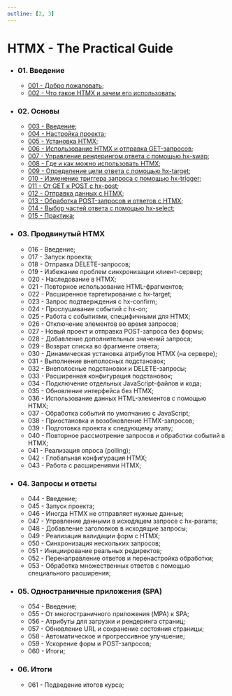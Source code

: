 ```yaml
---
outline: [2, 3]
---
```


# HTMX - The Practical Guide

- ### 01. Введение

    - [001 - Добро пожаловать](https://vk.com/video-224325822_456246353?list=ln-P1mcEWoXRiJQ4m0z1Y);
    - [002 - Что такое HTMX и зачем его использовать](https://vk.com/video-224325822_456246354?list=ln-0B5QJQLyc33f7H3llC);

- ### 02. Основы

    - [003 - Введение](https://vk.com/video-224325822_456246355?list=ln-QvyauRWG3ZqMexHgw3);
    - [004 - Настройка проекта](https://vk.com/video-224325822_456246356?list=ln-LBwH05EsAxz2BzZqxc);
    - [005 - Установка HTMX](https://vk.com/video-224325822_456246357?list=ln-sW0yX5WhnDPfK6Xt2T);
    - [006 - Использование HTMX и отправка GET-запросов](https://vk.com/video-224325822_456246358?list=ln-BSfwpZVaADvZZhRTJP);
    - [007 - Управление рендерингом ответа с помощью hx-swap](https://vk.com/video-224325822_456246359?list=ln-Yg7weSrxCj5kE7OwXZ);
    - [008 - Где и как можно использовать HTMX](https://vk.com/video-224325822_456246360?list=ln-ytoyamGRZhUQAzzwJf);
    - [009 - Определение цели ответа с помощью hx-target](https://vk.com/video-224325822_456246361?list=ln-nAzNPKb7qVWYIPXXMF);
    - [010 - Изменение триггера запроса с помощью hx-trigger](https://vk.com/video-224325822_456246362?list=ln-Hag7kYYdMTdatXPehP);
    - [011 - От GET к POST с hx-post](https://vk.com/video-224325822_456246363?list=ln-QUvKMUGWUSzsarttz0);
    - [012 - Отправка данных с HTMX](https://vk.com/video-224325822_456246364?list=ln-W8Cm9w8m7CyGCN0uzd);
    - [013 - Обработка POST-запросов и ответов с HTMX](https://vk.com/video-224325822_456246365?list=ln-7Fzqcrd6MqFZqgUuVZ);
    - [014 - Выбор частей ответа с помощью hx-select](https://vk.com/video-224325822_456246366?list=ln-leHlM5zUlTi9NwW2EV);
    - [015 - Практика](https://vk.com/video-224325822_456246367?list=ln-HuB38Sztx6eGQKXpke);

- ### 03. Продвинутый HTMX

    - 016 - Введение;
    - 017 - Запуск проекта;
    - 018 - Отправка DELETE-запросов;
    - 019 - Избежание проблем синхронизации клиент-сервер;
    - 020 - Наследование в HTMX;
    - 021 - Повторное использование HTML-фрагментов;
    - 022 - Расширенное таргетирование с hx-target;
    - 023 - Запрос подтверждения с hx-confirm;
    - 024 - Прослушивание событий с hx-on;
    - 025 - Работа с событиями, специфичными для HTMX;
    - 026 - Отключение элементов во время запросов;
    - 027 - Новый проект и отправка POST-запроса без формы;
    - 028 - Добавление дополнительных значений запроса;
    - 029 - Возврат списка во фрагменте ответа;
    - 030 - Динамическая установка атрибутов HTMX (на сервере);
    - 031 - Выполнение внеполосных подстановок;
    - 032 - Внеполосные подстановки и DELETE-запросы;
    - 033 - Расширенная конфигурация подстановок;
    - 034 - Подключение отдельных JavaScript-файлов и кода;
    - 035 - Обновление интерфейса без HTMX;
    - 036 - Использование данных HTML-элементов с помощью HTMX;
    - 037 - Обработка событий по умолчанию с JavaScript;
    - 038 - Приостановка и возобновление HTMX-запросов;
    - 039 - Подготовка проекта к следующему этапу;
    - 040 - Повторное рассмотрение запросов и обработки событий в HTMX;
    - 041 - Реализация опроса (polling);
    - 042 - Глобальная конфигурация HTMX;
    - 043 - Работа с расширениями HTMX;

- ### 04. Запросы и ответы

    - 044 - Введение;
    - 045 - Запуск проекта;
    - 046 - Иногда HTMX не отправляет нужные данные;
    - 047 - Управление данными в исходящем запросе с hx-params;
    - 048 - Добавление заголовков в исходящие запросы;
    - 049 - Реализация валидации форм с HTMX;
    - 050 - Синхронизация нескольких запросов;
    - 051 - Инициирование реальных редиректов;
    - 052 - Перенаправление ответов и перенастройка обработки;
    - 053 - Обработка множественных ответов с помощью специального расширения;

- ### 05. Одностраничные приложения (SPA)

    - 054 - Введение;
    - 055 - От многостраничного приложения (MPA) к SPA;
    - 056 - Атрибуты для загрузки и рендеринга страниц;
    - 057 - Обновление URL и сохранение состояния страницы;
    - 058 - Автоматическое и прогрессивное улучшение;
    - 059 - Ускорение форм и POST-запросов;
    - 060 - Итоги;

- ### 06. Итоги

    - 061 - Подведение итогов курса;
